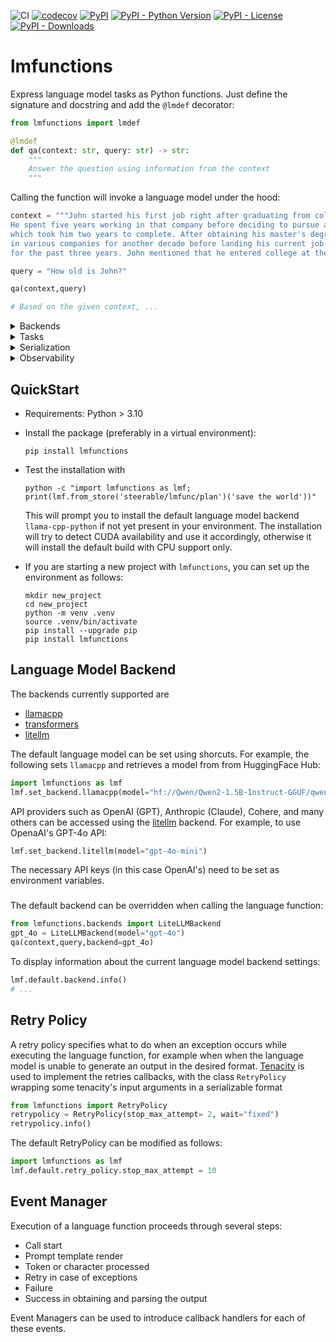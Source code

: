 ![CI](https://github.com/steerable-ai/lmfunctions/actions/workflows/ci.yml/badge.svg)
[![codecov](https://codecov.io/gh/steerable-ai/lmfunctions/graph/badge.svg?token=JHZLMOYX86)](https://codecov.io/gh/steerable-ai/lmfunctions)
[![PyPI](https://img.shields.io/pypi/v/lmfunctions)](https://pypi.org/project/lmfunctions/)
[![PyPI - Python Version](https://img.shields.io/pypi/pyversions/lmfunctions)](https://pypi.org/project/lmfunctions/)
[![PyPI - License](https://img.shields.io/pypi/l/lmfunctions)](https://pypi.org/project/lmfunctions/)
[![PyPI - Downloads](https://img.shields.io/pypi/dm/lmfunctions)](https://pypi.org/project/lmfunctions/)

# lmfunctions

Express language model tasks as Python functions. Just define the signature and docstring and add the `@lmdef` decorator:

```python
from lmfunctions import lmdef

@lmdef
def qa(context: str, query: str) -> str:
    """
    Answer the question using information from the context
    """
```

Calling the function will invoke a language model under the hood:

```python
context = """John started his first job right after graduating from college in 2005.
He spent five years working in that company before deciding to pursue a master's degree,
which took him two years to complete. After obtaining his master's degree, he worked
in various companies for another decade before landing his current job, which he has been in
for the past three years. John mentioned that he entered college at the typical age of 18"""

query = "How old is John?"

qa(context,query)

# Based on the given context, ...
```

<details> <summary>Backends</summary>

The default backend can be configured to invoke a remote API supported by litellm (such as OpenAI's GPT):

```python
import lmfunctions as lmf
lmf.set_backend.litellm(model="gpt-4o-mini")
```
or a local model via llama.cpp or HF Transformers

```python
import lmfunctions as lmf
lmf.set_backend.llamacpp(model="hf://Qwen/Qwen2-0.5B-Instruct-GGUF/qwen2-0_5b-instruct-q4_k_m.gguf")
```

</details>

<details>
<summary>Tasks</summary>

Constraints on inputs and outputs can be enforced via type hints. For instance, a text classification task can be expressed as follows:

```python
from typing import Literal

@lmdef
def sentiment(comment: str) -> Literal["negative","neutral","positive"]:
    """ Analyze the sentiment of the given comment """
```

```python
sentiment("I feel under the weather today")
# <Output.negative: 'negative'>
```

[Pydantic](https://docs.pydantic.dev/latest/) models or JSON schemas can be used to specify more complex constraints and inject information about the fields:

```python
from lmfunctions import lmdef
from pydantic import BaseModel, Field

class CityInfo(BaseModel):
    country: str
    population: float = Field(description="Population expressed in Millions")
    languages_spoken: list[str]

@lmdef
def city_info(input: str) -> CityInfo:
    """
    Returns information about the city
    """

city_info("Paris")
# CityInfo(country='France', population=2.16, languages_spoken=['French'])
```

Generating structured data can be accomplished by simply defining a language function without input arguments:

```python
from lmfunctions import lmdef
from pydantic import BaseModel

class Cocktail(BaseModel):
    name: str
    glass_type: str
    ingredients: list[str]
    instructions: list[str]

@lmdef
def cocktail() -> Cocktail:
    """Invent a new cocktail"""

cocktail()
# Cocktail(name='Sakura Sunset', glass_type='Coupe glass', ingredients=['1 1/2 oz Japanese whiskey' ...
```

</details>

<details> <summary>Serialization</summary>

Language functions can be serialized

```python
from lmfunctions import from_string, lmdef
from typing import Literal

@lmdef
def sentiment(comment: str) -> Literal["negative","neutral","positive"]:
    """ Analyze the sentiment of the given comment """

sentiment_yaml = sentiment.dumps(format='yaml')
```

and deserialized

```python
sentiment_deserialized = from_string(sentiment_yaml)
sentiment_deserialized("This is an excellent Python package")
# <Output.positive: 'positive'>
```

This allows to store them in text files and dynamically load them from remote artifacts:

```python
from lmfunctions import from_store
route = from_store("steerable/lmfunc/route")
route(origin="Seattle",destination="New York")
# FlightRoute(airports=['SEA', 'ORD', 'JFK'], cost_of_flight=350)
```

</details>

<details> <summary>Observability</summary>
Event managers and callbacks allow to instrument all execution stages, gaining visibility into internal variables and metrics.

</details>

## QuickStart

* Requirements: Python > 3.10

* Install the package (preferably in a virtual environment):

    ```console
    pip install lmfunctions
    ```
    
* Test the installation with

   ```console
   python -c "import lmfunctions as lmf; print(lmf.from_store('steerable/lmfunc/plan')('save the world'))"
   ```
   
   This will prompt you to install the default language model backend `llama-cpp-python` if not yet present in your environment. The installation will try to detect CUDA availability and use it accordingly, otherwise it will install the default build with CPU support only.

* If you are starting a new project with `lmfunctions`, you can set up the environment as follows:

  ```console
  mkdir new_project
  cd new_project
  python -m venv .venv
  source .venv/bin/activate
  pip install --upgrade pip
  pip install lmfunctions 
  ```
    
## Language Model Backend

The backends currently supported are 

* [llamacpp](https://github.com/ggerganov/llama.cpp)
* [transformers](https://github.com/huggingface/transformers)
* [litellm](https://github.com/BerriAI/litellm)

The default language model can be set using shorcuts. For example, the following sets `llamacpp` and retrieves a model from from HuggingFace Hub:

```python
import lmfunctions as lmf
lmf.set_backend.llamacpp(model="hf://Qwen/Qwen2-1.5B-Instruct-GGUF/qwen2-1_5b-instruct-q4_k_m.gguf")
```

API providers such as OpenAI (GPT), Anthropic (Claude), Cohere, and many others can be accessed using the [litellm](https://github.com/BerriAI/litellm) backend. For example,
to use OpenaAI's GPT-4o API:

```python
lmf.set_backend.litellm(model="gpt-4o-mini")
```
The necessary API keys (in this case OpenAI's) need to be set as environment variables.

###

The default backend can be overridden when calling the language function:

```python
from lmfunctions.backends import LiteLLMBackend
gpt_4o = LiteLLMBackend(model="gpt-4o")
qa(context,query,backend=gpt_4o)
```

To display information about the current language model backend settings:

```python
lmf.default.backend.info()
# ...
```

## Retry Policy

A retry policy specifies what to do when an exception occurs while executing the language function, for example when when the language model is unable to generate an output in the desired format. [Tenacity](https://tenacity.readthedocs.io/en/latest/) is used to implement the retries callbacks, with the class `RetryPolicy` wrapping some tenacity's input arguments in a serializable format

```python
from lmfunctions import RetryPolicy
retrypolicy = RetryPolicy(stop_max_attempt= 2, wait="fixed")
retrypolicy.info()
```

The default RetryPolicy can be modified as follows:

```python
import lmfunctions as lmf
lmf.default.retry_policy.stop_max_attempt = 10
```

## Event Manager

Execution of a language function proceeds through several steps:

* Call start
* Prompt template render
* Token or character processed
* Retry in case of exceptions
* Failure
* Success in obtaining and parsing the output

Event Managers can be used to introduce callback handlers for each of these events.
